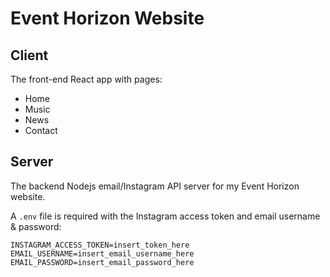 # Event Horizon Website

## Client
The front-end React app with pages:
- Home
- Music
- News
- Contact

## Server
The backend Nodejs email/Instagram API server for my Event Horizon website.

A `.env` file is required with the Instagram access token and email username & password:
```
INSTAGRAM_ACCESS_TOKEN=insert_token_here
EMAIL_USERNAME=insert_email_username_here
EMAIL_PASSWORD=insert_email_password_here
```
